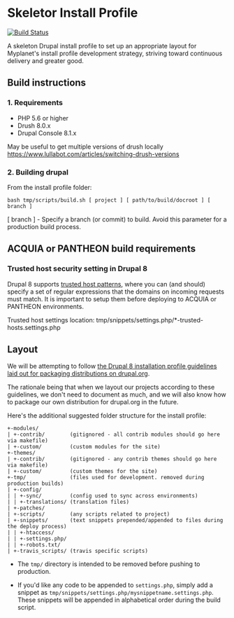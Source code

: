 # Skeletor Install Profile 

[![Build Status](https://travis-ci.org/myplanetdigital/drupal-skeletor.svg?branch=8.x)](https://travis-ci.org/myplanetdigital/drupal-skeletor)

A skeleton Drupal install profile to set up an appropriate layout for Myplanet's install profile development strategy, striving toward continuous delivery and greater good.

## Build instructions

### 1. Requirements

* PHP 5.6 or higher
* Drush 8.0.x
* Drupal Console 8.1.x

May be useful to get multiple versions of drush locally https://www.lullabot.com/articles/switching-drush-versions

### 2. Building drupal

From the install profile folder:

`bash tmp/scripts/build.sh [ project ] [ path/to/build/docroot ] [ branch ]`

[ branch ] - Specify a branch (or commit) to build. Avoid this parameter for a production build process.

## ACQUIA or PANTHEON build requirements

### Trusted host security setting in Drupal 8

Drupal 8 supports [trusted host patterns](https://www.drupal.org/node/2410395), where you can (and should) 
specify a set of regular expressions that the domains on incoming requests must match. 
It is important to setup them before deploying to ACQUIA or PANTHEON environments.

Trusted host settings location: tmp/snippets/settings.php/*-trusted-hosts.settings.php 

## Layout

We will be attempting to follow [the Drupal 8 installation profile guidelines laid out for 
packaging distributions on drupal.org](https://www.drupal.org/node/2210443).

The rationale being that when we layout our projects according to these
guidelines, we don't need to document as much, and we will also know how
to package our own distribution for drupal.org in the future.

Here's the additional suggested folder structure for the install profile:

    +-modules/
    | +-contrib/        (gitignored - all contrib modules should go here via makefile)
    | +-custom/         (custom modules for the site)
    +-themes/
    | +-contrib/        (gitignored - any contrib themes should go here via makefile)
    | +-custom/         (custom themes for the site)
    +-tmp/              (files used for development. removed during production builds)
    | +-config/         
    | | +-sync/         (config used to sync across environments)
    | | +-translations/ (translation files)
    | +-patches/
    | +-scripts/        (any scripts related to project)
    | +-snippets/       (text snippets prepended/appended to files during the deploy process)
    | | +-htaccess/
    | | +-settings.php/
    | | +-robots.txt/
    | +-travis_scripts/ (travis specific scripts)

* The `tmp/` directory is intended to be removed before pushing to production.

* If you'd like any code to be appended to `settings.php`, simply add a
snippet as `tmp/snippets/settings.php/mysnippetname.settings.php`. These
snippets will be appended in alphabetical order during the build script.

